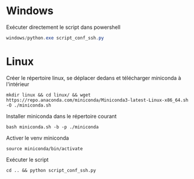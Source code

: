 # Windows

Exécuter directement le script dans powershell
```powershell
windows/python.exe script_conf_ssh.py
```

# Linux

Créer le répertoire linux, se déplacer dedans et télécharger miniconda à l'intérieur
```
mkdir linux && cd linux/ && wget https://repo.anaconda.com/miniconda/Miniconda3-latest-Linux-x86_64.sh -O ./miniconda.sh
```

Installer miniconda dans le répertoire courant
```
bash miniconda.sh -b -p ./miniconda
```

Activer le venv miniconda
```
source miniconda/bin/activate
```

Exécuter le script
```
cd .. && python script_conf_ssh.py
```